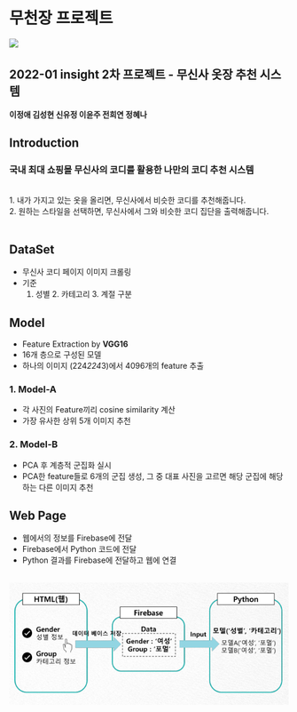# __무천장 프로젝트__
<img src="./무신사 로고.png">

<br>

## 2022-01 insight 2차 프로젝트 - 무신사 옷장 추천 시스템
**이정애 김성현 신유정 이윤주 전희연 정혜나**

## Introduction
### 국내 최대 쇼핑몰 무신사의 코디를 활용한 나만의 코디 추천 시스템
<br>
1. 내가 가지고 있는 옷을 올리면, 무신사에서 비슷한 코디를 추천해줍니다. <br>
2. 원하는 스타일을 선택하면, 무신사에서 그와 비슷한 코디 집단을 출력해줍니다. <br><br>

## DataSet
- 무신사 코디 페이지 이미지 크롤링
- 기준 
  1. 성별 2. 카테고리 3. 계절 구분
  
## Model
- Feature Extraction by **VGG16**
- 16개 층으로 구성된 모델
- 하나의 이미지 (224*224*3)에서 4096개의 feature 추출

### 1. Model-A
- 각 사진의 Feature끼리 cosine similarity 계산
- 가장 유사한 상위 5개 이미지 추천 

### 2. Model-B
- PCA 후 계층적 군집화 실시
- PCA한 feature들로 6개의 군집 생성, 그 중 대표 사진을 고르면 해당 군집에 해당하는 다른 이미지 추천

## Web Page
- 웹에서의 정보를 Firebase에 전달
- Firebase에서 Python 코드에 전달
- Python 결과를 Firebase에 전달하고 웹에 연결 
<br>
<img src="./img/web1.PNG">
